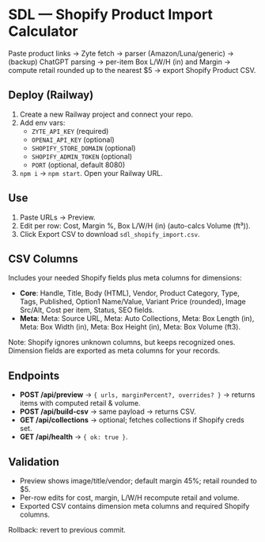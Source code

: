 # SDL — Shopify Product Import Calculator

Paste product links → Zyte fetch → parser (Amazon/Luna/generic) → (backup) ChatGPT parsing → per-item Box L/W/H (in) and Margin → compute retail rounded up to the nearest $5 → export Shopify Product CSV.

## Deploy (Railway)

1. Create a new Railway project and connect your repo.
2. Add env vars:
   - `ZYTE_API_KEY` (required)
   - `OPENAI_API_KEY` (optional)
   - `SHOPIFY_STORE_DOMAIN` (optional)
   - `SHOPIFY_ADMIN_TOKEN` (optional)
   - `PORT` (optional, default 8080)
3. `npm i` → `npm start`. Open your Railway URL.

## Use

1. Paste URLs → Preview.
2. Edit per row: Cost, Margin %, Box L/W/H (in) (auto-calcs Volume (ft³)).
3. Click Export CSV to download `sdl_shopify_import.csv`.

## CSV Columns

Includes your needed Shopify fields plus meta columns for dimensions:

- **Core**: Handle, Title, Body (HTML), Vendor, Product Category, Type, Tags, Published, Option1 Name/Value, Variant Price (rounded), Image Src/Alt, Cost per item, Status, SEO fields.
- **Meta**: Meta: Source URL, Meta: Auto Collections, Meta: Box Length (in), Meta: Box Width (in), Meta: Box Height (in), Meta: Box Volume (ft3).

Note: Shopify ignores unknown columns, but keeps recognized ones. Dimension fields are exported as meta columns for your records.

## Endpoints

- **POST /api/preview** → `{ urls, marginPercent?, overrides? }` → returns items with computed retail & volume.
- **POST /api/build-csv** → same payload → returns CSV.
- **GET /api/collections** → optional; fetches collections if Shopify creds set.
- **GET /api/health** → `{ ok: true }`.

## Validation

- Preview shows image/title/vendor; default margin 45%; retail rounded to $5.
- Per-row edits for cost, margin, L/W/H recompute retail and volume.
- Exported CSV contains dimension meta columns and required Shopify columns.

Rollback: revert to previous commit.
